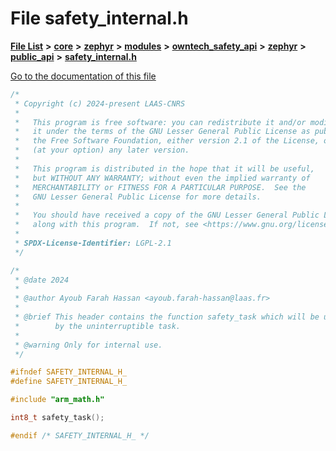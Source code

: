 

# File safety\_internal.h

[**File List**](files.md) **>** [**core**](dir_771164b9325b04f1442f7a3ffa8ecb89.md) **>** [**zephyr**](dir_09002e7ce91f09aeb040dfd1861a47f4.md) **>** [**modules**](dir_6d0fb8ab814c517e7f155fb837e32f72.md) **>** [**owntech\_safety\_api**](dir_6577260132b49845d494a112d8acd7c7.md) **>** [**zephyr**](dir_2f6071fc869091a6d1e6d7b806fecbf0.md) **>** [**public\_api**](dir_08eec7c34983a0acd3982b6352a40f84.md) **>** [**safety\_internal.h**](safety__internal_8h.md)

[Go to the documentation of this file](safety__internal_8h.md)


```C++
/*
 * Copyright (c) 2024-present LAAS-CNRS
 *
 *   This program is free software: you can redistribute it and/or modify
 *   it under the terms of the GNU Lesser General Public License as published by
 *   the Free Software Foundation, either version 2.1 of the License, or
 *   (at your option) any later version.
 *
 *   This program is distributed in the hope that it will be useful,
 *   but WITHOUT ANY WARRANTY; without even the implied warranty of
 *   MERCHANTABILITY or FITNESS FOR A PARTICULAR PURPOSE.  See the
 *   GNU Lesser General Public License for more details.
 *
 *   You should have received a copy of the GNU Lesser General Public License
 *   along with this program.  If not, see <https://www.gnu.org/licenses/>.
 *
 * SPDX-License-Identifier: LGPL-2.1
 */

/*
 * @date 2024
 *
 * @author Ayoub Farah Hassan <ayoub.farah-hassan@laas.fr>
 *
 * @brief This header contains the function safety_task which will be used
 *        by the uninterruptible task.
 *
 * @warning Only for internal use.
 */

#ifndef SAFETY_INTERNAL_H_
#define SAFETY_INTERNAL_H_

#include "arm_math.h"

int8_t safety_task();

#endif /* SAFETY_INTERNAL_H_ */
```


